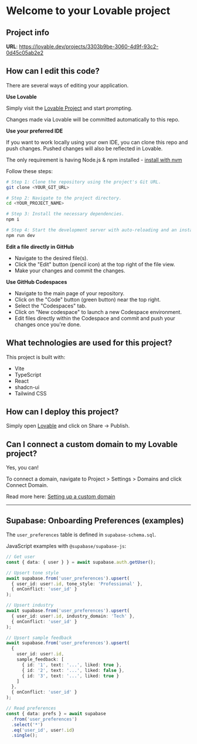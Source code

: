 # Welcome to your Lovable project

## Project info

**URL**: https://lovable.dev/projects/3303b9be-3060-4d9f-93c2-0d45c05ab2e2

## How can I edit this code?

There are several ways of editing your application.

**Use Lovable**

Simply visit the [Lovable Project](https://lovable.dev/projects/3303b9be-3060-4d9f-93c2-0d45c05ab2e2) and start prompting.

Changes made via Lovable will be committed automatically to this repo.

**Use your preferred IDE**

If you want to work locally using your own IDE, you can clone this repo and push changes. Pushed changes will also be reflected in Lovable.

The only requirement is having Node.js & npm installed - [install with nvm](https://github.com/nvm-sh/nvm#installing-and-updating)

Follow these steps:

```sh
# Step 1: Clone the repository using the project's Git URL.
git clone <YOUR_GIT_URL>

# Step 2: Navigate to the project directory.
cd <YOUR_PROJECT_NAME>

# Step 3: Install the necessary dependencies.
npm i

# Step 4: Start the development server with auto-reloading and an instant preview.
npm run dev
```

**Edit a file directly in GitHub**

- Navigate to the desired file(s).
- Click the "Edit" button (pencil icon) at the top right of the file view.
- Make your changes and commit the changes.

**Use GitHub Codespaces**

- Navigate to the main page of your repository.
- Click on the "Code" button (green button) near the top right.
- Select the "Codespaces" tab.
- Click on "New codespace" to launch a new Codespace environment.
- Edit files directly within the Codespace and commit and push your changes once you're done.

## What technologies are used for this project?

This project is built with:

- Vite
- TypeScript
- React
- shadcn-ui
- Tailwind CSS

## How can I deploy this project?

Simply open [Lovable](https://lovable.dev/projects/3303b9be-3060-4d9f-93c2-0d45c05ab2e2) and click on Share -> Publish.

## Can I connect a custom domain to my Lovable project?

Yes, you can!

To connect a domain, navigate to Project > Settings > Domains and click Connect Domain.

Read more here: [Setting up a custom domain](https://docs.lovable.dev/tips-tricks/custom-domain#step-by-step-guide)

---

## Supabase: Onboarding Preferences (examples)

The `user_preferences` table is defined in `supabase-schema.sql`.

JavaScript examples with `@supabase/supabase-js`:

```ts
// Get user
const { data: { user } } = await supabase.auth.getUser();

// Upsert tone style
await supabase.from('user_preferences').upsert(
  { user_id: user!.id, tone_style: 'Professional' },
  { onConflict: 'user_id' }
);

// Upsert industry
await supabase.from('user_preferences').upsert(
  { user_id: user!.id, industry_domain: 'Tech' },
  { onConflict: 'user_id' }
);

// Upsert sample feedback
await supabase.from('user_preferences').upsert(
  {
    user_id: user!.id,
    sample_feedback: [
      { id: '1', text: '...', liked: true },
      { id: '2', text: '...', liked: false },
      { id: '3', text: '...', liked: true }
    ]
  },
  { onConflict: 'user_id' }
);

// Read preferences
const { data: prefs } = await supabase
  .from('user_preferences')
  .select('*')
  .eq('user_id', user!.id)
  .single();
```

